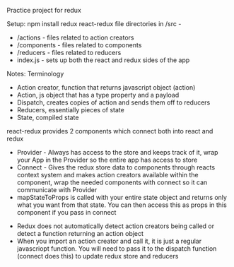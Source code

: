 Practice project for redux

Setup:
npm install redux react-redux
file directories in /src -

- /actions - files related to action creators
- /components - files related to components
- /reducers - files related to reducers
- index.js - sets up both the react and redux sides of the app

Notes:
Terminology

- Action creator, function that returns javascript object (action)
- Action, js object that has a type property and a payload
- Dispatch, creates copies of action and sends them off to reducers
- Reducers, essentially pieces of state
- State, compiled state

react-redux provides 2 components which connect both into react and redux

- Provider - Always has access to the store and keeps track of it, wrap your App in the Provider so the entire app has access to store
- Connect - Gives the redux store data to components through reacts context system and makes action creators available within the component, wrap the needed components with connect so it can communicate with Provider
- mapStateToProps is called with your entire state object and returns only what you want from that state. You can then access this as props in this component if you pass in connect

* Redux does not automatically detect action creators being called or detect a function returning an action object
* When you import an action creator and call it, it is just a regular javascriopt function. You will need to pass it to the dispatch function (connect does this) to update redux store and reducers
